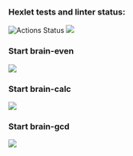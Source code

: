 ### Hexlet tests and linter status:
![Actions Status](https://github.com/CosmoBoyMe/frontend-project-lvl1/workflows/hexlet-check/badge.svg)
<a href="https://codeclimate.com/github/CosmoBoyMe/frontend-project-lvl1"><img src="https://api.codeclimate.com/v1/badges/a99a88d28ad37a79dbf6/maintainability" /></a>

### Start brain-even

<a href="https://asciinema.org/a/374421" target="_blank"><img src="https://asciinema.org/a/374421.svg" /></a>

### Start brain-calc

<a href="https://asciinema.org/a/374921" target="_blank"><img src="https://asciinema.org/a/374921.svg" /></a>

### Start brain-gcd

<a href="https://asciinema.org/a/374919" target="_blank"><img src="https://asciinema.org/a/374919.svg" /></a>
